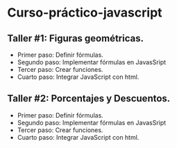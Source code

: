 # Curso-práctico-javascript

## Taller #1: Figuras geométricas.

- Primer paso: Definir fórmulas.
- Segundo paso: Implementar fórmulas en JavasSript
- Tercer paso: Crear funciones.
- Cuarto paso: Integrar JavaScript con html.

## Taller #2: Porcentajes y Descuentos.

- Primer paso: Definir fórmulas.
- Segundo paso: Implementar fórmulas en JavasSript
- Tercer paso: Crear funciones.
- Cuarto paso: Integrar JavaScript con html.
